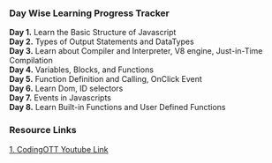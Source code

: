 ### Day Wise Learning Progress Tracker 
**Day 1.** Learn the Basic Structure of Javascript  
**Day 2.** Types of Output Statements and DataTypes  
**Day 3.** Learn about Compiler and Interpreter, V8 engine, Just-in-Time Compilation  
**Day 4.** Variables, Blocks, and Functions  
**Day 5.** Function Definition and Calling, OnClick Event  
**Day 6.** Learn Dom, ID selectors    
**Day 7.** Events in Javascripts  
**Day 8.** Learn Built-in Functions and User Defined Functions  



### Resource Links
[1. CodingOTT Youtube Link](https://youtube.com/playlist?list=PLNO6wb0sdKVfRBpGmOrPYnfU0eWMXRN2l&si=iWLd7xhS9y1rBhTj)
